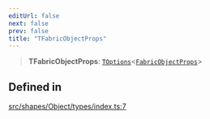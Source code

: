 ```yaml
---
editUrl: false
next: false
prev: false
title: "TFabricObjectProps"
---
```


> **TFabricObjectProps**: [`TOptions`](/api/type-aliases/toptions/)\<[`FabricObjectProps`](/api/interfaces/fabricobjectprops/)\>

## Defined in

[src/shapes/Object/types/index.ts:7](https://github.com/fabricjs/fabric.js/blob/8748628df7e9de00ba77413bfc3ad9e9fe9d4f30/src/shapes/Object/types/index.ts#L7)
